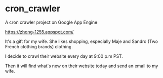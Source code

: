 # cron_crawler
A cron crawler project on Google App Engine

https://zhong-1255.appspot.com/

It's a gift for my wife.
She likes shopping, especially Maje and Sandro (Two French clothing brands) clothing.

I decide to crawl their website every day at 9:00 p.m PST.

Then it will find what's new on their website today and send an email to my wife.
